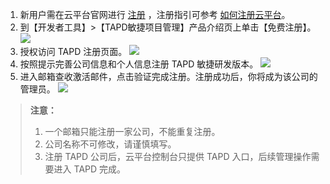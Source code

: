 1.  新用户需在云平台官网进行 [注册](/register?s_url=https%3A%2F%2F.qcloud.com%2Fdocument%2Fproduct%2F213)  ，注册指引可参考 [如何注册云平台](/document/product/378/9603)。
2.  到【开发者工具】>【TAPD敏捷项目管理】产品介绍页上单击【免费注册】。
![](http://imgcache.tcecqpoc.fsphere.cn/image/mc.qcloudimg.com/static/img/fe775b7ce4d6aac38fc1cd4b14439aec/image.png)
3. 授权访问 TAPD 注册页面。 
![](http://imgcache.tcecqpoc.fsphere.cn/image/mc.qcloudimg.com/static/img/69028abc0449522643f8a3dacde8a927/image.png)
4.  按照提示完善公司信息和个人信息注册 TAPD 敏捷研发版本。
![](http://imgcache.tcecqpoc.fsphere.cn/image/mc.qcloudimg.com/static/img/d1c08e060baf21660353cf41c894730b/image.png)
5. 进入邮箱查收激活邮件，点击验证完成注册。注册成功后，你将成为该公司的管理员。
![](http://imgcache.tcecqpoc.fsphere.cn/image/mc.qcloudimg.com/static/img/a79fc6e9ef85d550ff69fd8df553b8d6/image.png)

>**注意：**
> 1. 一个邮箱只能注册一家公司，不能重复注册。
> 2. 公司名称不可修改，请谨慎填写。
> 3. 注册 TAPD 公司后，云平台控制台只提供 TAPD 入口，后续管理操作需要进入 TAPD 完成。
